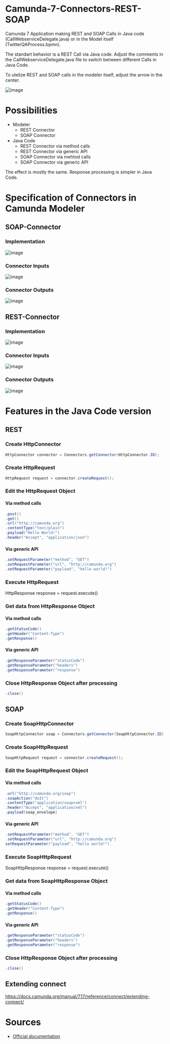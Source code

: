 # Camunda-7-Connectors-REST-SOAP

Camunda 7 Application making REST and SOAP Calls in Java code (CallWebserviceDelegate.java) or in the Model itself (TwitterQAProcess.bpmn).

The standart behavior is a REST Call via Java code. Adjust the comments in the CallWebserviceDelegate.java file to switch between different Calls in Java Code.

To utelize REST and SOAP calls in the modeler itself, adjust the arrow in the center.

![image](https://user-images.githubusercontent.com/101417551/209144285-9dfc1fc3-4e25-4b1b-a44c-fb00619dc0be.png)

# Possibilities

- Modeler
  - REST Connector
  - SOAP Connector
- Java Code
  - REST Connector via method calls
  - REST Connector via generic API
  - SOAP Connector via mehtod calls
  - SOAP Connector via generic API
  
The effect is mostly the same. Response processing is simpler in Java Code.

# Specification of Connectors in Camunda Modeler

## SOAP-Connector

### Implementation

![image](https://user-images.githubusercontent.com/101417551/209148564-28725146-fcd0-4e89-8cb9-f490a541b9f3.png)

### Connector Inputs

![image](https://user-images.githubusercontent.com/101417551/209148018-aa5ce8ba-4ec2-4bf2-aaae-76fd80c673ef.png)

### Connector Outputs

![image](https://user-images.githubusercontent.com/101417551/209148095-700ae305-3fc8-48fd-9897-ce7c70085bc5.png)

## REST-Connector

### Implementation

![image](https://user-images.githubusercontent.com/101417551/209148608-28ea1752-2558-42be-b725-b33effcea30a.png)

### Connector Inputs

![image](https://user-images.githubusercontent.com/101417551/209148244-5dab89e9-a860-4177-a231-0838cd513e01.png)

### Connector Outputs

![image](https://user-images.githubusercontent.com/101417551/209148286-ea40724e-3244-4162-b3db-5f073588d53f.png)

# Features in the Java Code version

## REST 

### Create HttpConnector

```java
HttpConnector connector = Connectors.getConnector(HttpConnector.ID);
```

### Create HttpRequest

```java
HttpRequest request = connector.createRequest();
```

### Edit the HttpRequest Object

#### Via method calls

```java
.post()
.get()
.url("http://camunda.org")
.contentType("text/plain")
.payload("Hello World!")
.header("Accept", "application/json")
```

#### Via generic API

```java
.setRequestParameter("method", "GET")
.setRequestParameter("url", "http://camunda.org")
.setRequestParameter("payload", "hello world!")
```

### Execute HttpRequest

HttpResponse response = request.execute()

### Get data from HttpResponse Object

#### Via method calls

```java
.getStatusCode()
.getHeader("Content-Type")
.getResponse()
```

#### Via generic API

```java
.getResponseParameter("statusCode")
.getResponseParameter("headers")
.getResponseParameter("response")
```

### Close HttpResponse Object after processing

```java
.close()
```

## SOAP

### Create SoapHttpConnector 

```java
SoapHttpConnector soap = Connectors.getConnector(SoapHttpConnector.ID);
```

### Create SoapHttpRequest

```java
SoapHttpRequest request = connector.createRequest();
```

### Edit the SoapHttpRequest Object

#### Via method calls

```java
.url("http://camunda.org/soap")
.soapAction("doIt")
.contentType("application/soap+xml")
.header("Accept", "application/xml")
.payload(soap_envelope)
```

#### Via generic API

```java
.setRequestParameter("method", "GET")
.setRequestParameter("url", "http://camunda.org")
setRequestParameter("payload", "hello world!")
```

### Execute SoapHttpRequest

SoapHttpResponse response = request.execute()

### Get data from SoapHttpResponse Object

#### Via method calls

```java
.getStatusCode()
.getHeader("Content-Type")
.getResponse()
```

#### Via generic API

```java
.getResponseParameter("statusCode")
.getResponseParameter("headers")
.getResponseParameter("response")
```

### Close HttpResponse Object after processing

```java
.close()
```

## Extending connect

https://docs.camunda.org/manual/7.17/reference/connect/extending-connect/

# Sources

- [Official documentation](https://docs.camunda.org/manual/7.17/reference/connect/)
